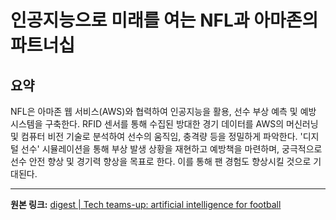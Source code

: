 # 인공지능으로 미래를 여는 NFL과 아마존의 파트너십

## 요약
NFL은 아마존 웹 서비스(AWS)와 협력하여 인공지능을 활용, 선수 부상 예측 및 예방 시스템을 구축한다.  RFID 센서를 통해 수집된 방대한 경기 데이터를 AWS의 머신러닝 및 컴퓨터 비전 기술로 분석하여 선수의 움직임, 충격량 등을 정밀하게 파악한다.  '디지털 선수' 시뮬레이션을 통해 부상 발생 상황을 재현하고 예방책을 마련하며,  궁극적으로 선수 안전 향상 및 경기력 향상을 목표로 한다.  이를 통해 팬 경험도 향상시킬 것으로 기대된다.

---

**원본 링크:** [digest | Tech teams-up: artificial intelligence for football](https://www.thekurzweillibrary.com/digest-tech-teams-up-artificial-intelligence-for-football)
